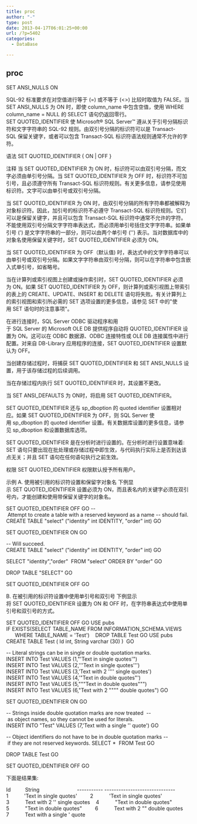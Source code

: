 ```yaml
---
title: proc
author: "-"
type: post
date: 2013-04-17T06:01:25+00:00
url: /?p=5402
categories:
  - DataBase

---
```

## proc
SET ANSI_NULLS ON

SQL-92 标准要求在对空值进行等于 (=) 或不等于 (<>) 比较时取值为 FALSE。当 SET ANSI_NULLS 为 ON 时，即使 column_name 中包含空值，使用 WHERE column_name = NULL 的 SELECT 语句仍返回零行。
SET QUOTED_IDENTIFIER
使 Microsoft® SQL Server™ 遵从关于引号分隔标识符和文字字符串的 SQL-92 规则。由双引号分隔的标识符可以是 Transact-SQL 保留关键字，或者可以包含 Transact-SQL 标识符语法规则通常不允许的字符。

语法
SET QUOTED_IDENTIFIER { ON | OFF }

注释
当 SET QUOTED_IDENTIFIER 为 ON 时，标识符可以由双引号分隔，而文字必须由单引号分隔。当 SET QUOTED_IDENTIFIER 为 OFF 时，标识符不可加引号，且必须遵守所有 Transact-SQL 标识符规则。有关更多信息，请参见使用标识符。文字可以由单引号或双引号分隔。

当 SET QUOTED_IDENTIFIER 为 ON 时，由双引号分隔的所有字符串都被解释为对象标识符。因此，加引号的标识符不必遵守 Transact-SQL 标识符规则。它们可以是保留关键字，并且可以包含 Transact-SQL 标识符中通常不允许的字符。不能使用双引号分隔文字字符串表达式，而必须用单引号括住文字字符串。如果单引号 (') 是文字字符串的一部分，则可以由两个单引号 ('') 表示。当对数据库中的对象名使用保留关键字时，SET QUOTED_IDENTIFIER 必须为 ON。

当 SET QUOTED_IDENTIFIER 为 OFF（默认值) 时，表达式中的文字字符串可以由单引号或双引号分隔。如果文字字符串由双引号分隔，则可以在字符串中包含嵌入式单引号，如省略号。

当在计算列或索引视图上创建或操作索引时，SET QUOTED_IDENTIFIER 必须为 ON。如果 SET QUOTED_IDENTIFIER 为 OFF，则计算列或索引视图上带索引的表上的 CREATE、UPDATE、INSERT 和 DELETE 语句将失败。有关计算列上的索引视图和索引所必需的 SET 选项设置的更多信息，请参见 SET 中的"使用 SET 语句时的注意事项"。

在进行连接时，SQL Server ODBC 驱动程序和用于 SQL Server 的 Microsoft OLE DB 提供程序自动将 QUOTED_IDENTIFIER 设置为 ON。这可以在 ODBC 数据源、ODBC 连接特性或 OLE DB 连接属性中进行配置。对来自 DB-Library 应用程序的连接，SET QUOTED_IDENTIFIER 设置默认为 OFF。

当创建存储过程时，将捕获 SET QUOTED_IDENTIFIER 和 SET ANSI_NULLS 设置，用于该存储过程的后续调用。

当在存储过程内执行 SET QUOTED_IDENTIFIER 时，其设置不更改。

当 SET ANSI_DEFAULTS 为 ON时，将启用 SET QUOTED_IDENTIFIER。

SET QUOTED_IDENTIFIER 还与 sp_dboption 的 quoted identifier 设置相对应。如果 SET QUOTED_IDENTIFIER 为 OFF，则 SQL Server 使用 sp_dboption 的 quoted identifier 设置。有关数据库设置的更多信息，请参见 sp_dboption 和设置数据库选项。

SET QUOTED_IDENTIFIER 是在分析时进行设置的。在分析时进行设置意味着: SET 语句只要出现在批处理或存储过程中即生效，与代码执行实际上是否到达该点无关；并且 SET 语句在任何语句执行之前生效。

权限
SET QUOTED_IDENTIFIER 权限默认授予所有用户。

示例
A. 使用被引用的标识符设置和保留字对象名
下例显示 SET QUOTED_IDENTIFIER 设置必须为 ON，而且表名内的关键字必须在双引号内，才能创建和使用带保留关键字的对象名。

SET QUOTED_IDENTIFIER OFF
GO
-- Attempt to create a table with a reserved keyword as a name
-- should fail.
CREATE TABLE "select" ("identity" int IDENTITY, "order" int)
GO

SET QUOTED_IDENTIFIER ON
GO

-- Will succeed.
CREATE TABLE "select" ("identity" int IDENTITY, "order" int)
GO

SELECT "identity","order" 
FROM "select"
ORDER BY "order"
GO

DROP TABLE "SELECT"
GO

SET QUOTED_IDENTIFIER OFF
GO

B. 在被引用的标识符设置中使用单引号和双引号
下例显示将 SET QUOTED_IDENTIFIER 设置为 ON 和 OFF 时，在字符串表达式中使用单引号和双引号的方式。

SET QUOTED_IDENTIFIER OFF
GO
USE pubs
IF EXISTS(SELECT TABLE_NAME FROM INFORMATION_SCHEMA.VIEWS
      WHERE TABLE_NAME = 'Test')
   DROP TABLE Test
GO
USE pubs
CREATE TABLE Test ( Id int, String varchar (30) ) 
GO

-- Literal strings can be in single or double quotation marks.
INSERT INTO Test VALUES (1,"'Text in single quotes'")
INSERT INTO Test VALUES (2,'''Text in single quotes''')
INSERT INTO Test VALUES (3,'Text with 2 '''' single quotes')
INSERT INTO Test VALUES (4,'"Text in double quotes"')
INSERT INTO Test VALUES (5,"""Text in double quotes""")
INSERT INTO Test VALUES (6,"Text with 2 """" double quotes")
GO

SET QUOTED_IDENTIFIER ON
GO

-- Strings inside double quotation marks are now treated 
-- as object names, so they cannot be used for literals.
INSERT INTO "Test" VALUES (7,'Text with a single '' quote')
GO

-- Object identifiers do not have to be in double quotation marks
-- if they are not reserved keywords.
SELECT * 
FROM Test
GO

DROP TABLE Test
GO

SET QUOTED_IDENTIFIER OFF
GO

下面是结果集: 

Id          String                         
----------- ------------------------------ 
1           'Text in single quotes'        
2           'Text in single quotes'        
3           Text with 2 '' single quotes   
4           "Text in double quotes"        
5           "Text in double quotes"        
6           Text with 2 "" double quotes   
7           Text with a single ' quote
